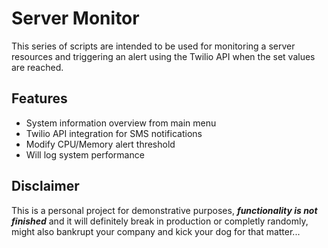 # Server Monitor
This series of scripts are intended to be used for monitoring a server resources and triggering an alert using the Twilio API when the set values are reached.

## Features
* System information overview from main menu
* Twilio API integration for SMS notifications
* Modify CPU/Memory alert threshold
* Will log system performance


## Disclaimer
This is a personal project for demonstrative purposes, ***functionality is not finished*** and it will definitely break in production or completly randomly, might also bankrupt your company and kick your dog for that matter...
